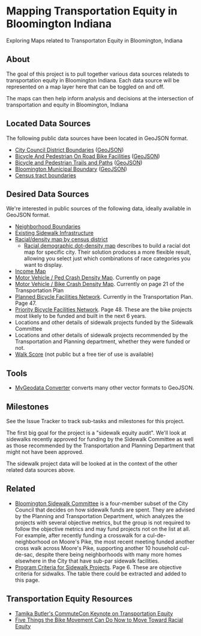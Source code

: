 # Mapping Transportation Equity in Bloomington Indiana

Exploring Maps related to Transportaton Equity in Bloomington, Indiana

## About

The goal of this project is to pull together various data sources relateds to transportation
equity in Bloomington Indiana. Each data source will be represented on a map layer here
that can be toggled on and off.

The maps can then help inform analysis and decisions at the intersection of transportation
and equity in Bloomington, Indiana

## Located Data Sources

The following public data sources have been located in GeoJSON format.

 * [City Council District Boundaries](https://data.bloomington.in.gov/dataset/city-council-district-maps) ([GeoJSON](http://bloomington.in.gov/geoserver/publicgis/ows?service=WFS&version=1.0.0&request=GetFeature&typeName=publicgis:CityCouncilDistricts&outputFormat=application/json))
 * [Bicycle And Pedestrian On Road Bike Facilities](https://data.bloomington.in.gov/dataset/bicycle-and-pedestrian-on-road-bike-facilities-gis-data) ([GeoJSON](https://bloomington.in.gov/geoserver/publicgis/ows?service=WFS&version=1.0.0&request=GetFeature&typeName=publicgis:BikeLanesRoutes&outputFormat=application%2Fjson))
 * [Bicycle and Pedestrian Trails and Paths](https://data.bloomington.in.gov/dataset/bicycle-and-pedestrian-facilities-trails-and-paths-gis-data) ([GeoJSON](https://bloomington.in.gov/geoserver/publicgis/ows?service=WFS&version=1.0.0&request=GetFeature&typeName=publicgis:TrailsAndPaths&outputFormat=application/json))
 * [Bloomington Municipal Boundary](https://data.bloomington.in.gov/dataset/bloomington-municipal-boundary-gis-data) ([GeoJSON](https://bloomington.in.gov/geoserver/publicgis/ows?service=WFS&version=1.0.0&request=GetFeature&typeName=publicgis:BloomingtonMunicipalBoundary&outputFormat=application%2Fjson))
 * [Census tract boundaries](./geojson/bloomington-2010-census-tracts.geojson)

## Desired Data Sources

We're interested in public sources of the following data, ideally available in GeoJSON format.

* [Neighborhood Boundaries](https://data.bloomington.in.gov/dataset/individual-neighborhood-maps)
 * [Existing Sidewalk Infrastructure](https://data.bloomington.in.gov/dataset/sidewalk-maps)
 * [Racial/density map by census district](http://racialdotmap.demographics.coopercenter.org/)
   * [Racial demographic dot-density map](https://observablehq.com/@aboutaaron/racial-demographic-dot-density-map) describes to build a racial dot map for specific city. Their
     solution produces a more flexible result, allowing you select just which combinations of race categories you want to display.
 * [Income Map](http://www.city-data.com/income/income-Bloomington-Indiana.html)
 * [Motor Vehicle / Ped Crash Density Map](https://bloomington.in.gov/sites/default/files/2019-07/05.22.2019%20Transportation%20Plan%20Council%20Approved%20edits_0.pdf#page=20&zoom=280,-207,624). Currently on page
 * [Motor Vehicle / Bike Crash Density Map](https://bloomington.in.gov/sites/default/files/2019-07/05.22.2019%20Transportation%20Plan%20Council%20Approved%20edits_0.pdf#page=21&zoom=280,-207,624). Currently on page
 21 of the Transportation Plan
 * [Planned Bicycle Facilities Network](https://bloomington.in.gov/sites/default/files/2019-07/05.22.2019%20Transportation%20Plan%20Council%20Approved%20edits_0.pdf#page=47&zoom=280,-207,792). Currently in the Transportation Plan. Page 47.
 * [Priority Bicycle Facilities Network](https://bloomington.in.gov/sites/default/files/2019-07/05.22.2019%20Transportation%20Plan%20Council%20Approved%20edits_0.pdf#page=48&zoom=280,-207,737). Page 48. These are the bike projects most likely to be funded and built in the next 6 years.
 * Locations and other details of sidewalk projects funded by the Sidewalk Committee
 * Locations and other details of sidewalk projects recommended by the Transportation and Planning
   department, whether they were funded or not.
 * [Walk Score](https://www.walkscore.com/) (not public but a free tier of use is available)


## Tools

 * [MyGeodata Converter](https://mygeodata.cloud/sitemap/conversionslist?style=converter&type=1) converts many other vector formats to GeoJSON.

## Milestones

See the Issue Tracker to track sub-tasks and milestones for this project.

The first big goal for the project is a "sidewalk equity audit".  We'll
look at sidewalks recently approved for funding by the Sidewalk Committee as
well as those recommended by the Transportation and Planning Department that might
not have been approved.

The sidewalk project data will be looked at in the context of the other related data sources above.


## Related 

 * [Bloomington Sidewalk Committee](https://www.bloomington.in.gov/council/sidewalks) is a
   four-member subset of the City Council that decides on how sidewalk funds
   are spent. They are advised by the Planning and Transportation Department,
   which
   analyzes the projects with several objective metrics, but the group is not required to follow
   the objective metrics and may fund projects not on the list at all. For example, after
   recently funding a crosswalk for a cul-de-neighborhood on Moore's Pike, the most
   recent meeting funded another cross walk across Moore's Pike, supporting another
   10 household cul-de-sac, despite there being neighborhoods with many more homes elsewhere in
   the City that have sub-par sidewalk facilities.
 * [Program Criteria for Sidewalk Projects](https://bloomington.in.gov/sites/default/files/2020-02/Sidewalk%20Report%20-%20FINAL%20-%20with%20signatures.pdf#page=6&zoom=200,-51,108). Page 6. These are objective criteria for sidwalks. The table there could be extracted and added to this page.

## Transportation Equity Resources

 * [Tamika Butler's CommuteCon Keynote on Transportation Equity](https://commutecon.com/commutecon-2020/transportation-equity-tamika-butler)
 * [Five Things the Bike Movement Can Do Now to Move Toward Racial Equity](https://www.centerforsocialinclusion.org/five-things-the-bike-movement-can-do-now-to-move-toward-racial-equity/)
